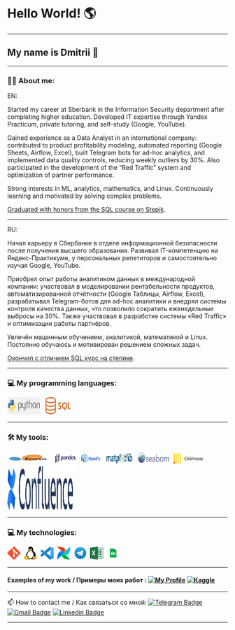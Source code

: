 # Hello World!  :earth_americas:
---
## My name is Dmitrii :boy:

---

### :man_technologist: About me:

EN:

Started my career at Sberbank in the Information Security department after completing higher education. Developed IT expertise through Yandex Practicum, private tutoring, and self-study (Google, YouTube).

Gained experience as a Data Analyst in an international company: contributed to product profitability modeling, automated reporting (Google Sheets, Airflow, Excel), built Telegram bots for ad-hoc analytics, and implemented data quality controls, reducing weekly outliers by 30%. Also participated in the development of the “Red Traffic” system and optimization of partner performance.

Strong interests in ML, analytics, mathematics, and Linux. Continuously learning and motivated by solving complex problems.

[Graduated with honors from the SQL course on Stepik](https://stepik.org/cert/2261370?lang=en).


---
RU:

Начал карьеру в Сбербанке в отделе информационной безопасности после получения высшего образования. Развивал IT-компетенцию на Яндекс-Практикуме, у персональных репетиторов и самостоятельно изучая Google, YouTube.

Приобрел опыт работы аналитиком данных в международной компании: участвовал в моделировании рентабельности продуктов, автоматизированной отчётности (Google Таблицы, Airflow, Excel), разрабатывал Telegram-ботов для ad-hoc аналитики и внедрял системы контроля качества данных, что позволило сократить еженедельные выбросы на 30%. Также участвовал в разработке системы «Red Traffic» и оптимизации работы партнёров.

Увлечён машинным обучением, аналитикой, математикой и Linux. Постоянно обучаюсь и мотивирован решением сложных задач.

[Окончил с отличием SQL курс на степике](https://stepik.org/cert/2261370).

---

### 💻 My programming languages:

<div>
  <img src="https://github.com/JustLikeF1re/justlikef1re/blob/main/some_stuff/python_2.jpg?raw=true" title="Python" alt="git" width="75" height="40"/>&nbsp
  <img src="https://github.com/JustLikeF1re/justlikef1re/blob/main/some_stuff/Sql_.png?raw=true" title="SQL" alt="git" width="65" height="40"/>&nbsp
</div>


---
### 🛠 My tools:

<div>
  <img src="https://github.com/JustLikeF1re/justlikef1re/blob/main/some_stuff/sklearn_.png?raw=true" title="Scikit learn" alt="git" width="100" height="30"/>&nbsp
  <img src="https://github.com/JustLikeF1re/justlikef1re/blob/main/some_stuff/pandas_.png?raw=true" title="Pandas" alt="git" width="50" height="30"/>&nbsp
  <img src="https://github.com/JustLikeF1re/justlikef1re/blob/main/some_stuff/numpy_.png?raw=true" title="NumPy" alt="git" width="50" height="30"/>&nbsp
  <img src="https://github.com/JustLikeF1re/justlikef1re/blob/main/some_stuff/matplotlib_.png?raw=true" title="Matplotlib" alt="git" width="65" height="30"/>&nbsp 
  <img src="https://github.com/JustLikeF1re/justlikef1re/blob/main/some_stuff/seaborn_.png?raw=true" title="Seaborn" alt="git" width="75" height="30"/>&nbsp 
    <img src="https://raw.githubusercontent.com/JustLikeF1re/justlikef1re/refs/heads/main/some_stuff/Clichouse.png" title="ClickHouse" alt="git" width="70" height="30"/>&nbsp   
    <img src="https://raw.githubusercontent.com/JustLikeF1re/justlikef1re/refs/heads/main/some_stuff/Confluense.jpeg" title="Jira Confluence" alt="git" width="150" height="100"/>&nbsp 
</div>

---
### 💻 My technologies:
<div>
  <img src="https://github.com/JustLikeF1re/justlikef1re/blob/main/some_stuff/git_.png?raw=true" title="Git" alt="git" width="30" height="30"/>&nbsp
  <img src="https://github.com/JustLikeF1re/justlikef1re/blob/main/some_stuff/linux_.jpeg?raw=true" title="Linux" alt="Linux" width="30" height="30"/>&nbsp
  <img src="https://github.com/JustLikeF1re/justlikef1re/blob/main/some_stuff/vsc_.jpeg?raw=true" title="Visual Studio Code" alt="Linux" width="30" height="30"/>&nbsp
    <img src="https://raw.githubusercontent.com/JustLikeF1re/justlikef1re/refs/heads/main/some_stuff/Airflow_2.png" title="Apache Airflow" alt="Apache Airflow" width="30" height="30"/>&nbsp
    <img src="https://raw.githubusercontent.com/JustLikeF1re/justlikef1re/refs/heads/main/some_stuff/Telegram.jpeg" title="Telegram" alt="Telegram" width="30" height="30"/>&nbsp
    <img src="https://raw.githubusercontent.com/JustLikeF1re/justlikef1re/refs/heads/main/some_stuff/Exel.png" title="Microsoft Excel" alt="Microsoft Excel" width="30" height="30"/>&nbsp
    <img src="https://raw.githubusercontent.com/JustLikeF1re/justlikef1re/refs/heads/main/some_stuff/Google_Sheets.png" title="Google Sheets" alt="Google Sheets" width="30" height="30"/>&nbsp
<div>

---
#### Examples of my work / Примеры моих работ : [![My Profile](https://img.shields.io/badge/My%20Profile-8A2BE2)](https://github.com/JustLikeF1re/My_Profile) [![Kaggle](https://img.shields.io/badge/-Check%20my%20kaggle-blue?style=flat&logo=Kaggle&logoColor=white)](https://www.kaggle.com/justlikef1re)

---

:mailbox: How to contact me / Как связаться со мной: [![Telegram Badge](https://img.shields.io/badge/-Telegram-blue?style=flat&logo=Telegram&logoColor=white)](https://t.me/JustLikeFlame) [![Gmail Badge](https://img.shields.io/badge/-Gmail-red?style=flat&logo=Gmail&logoColor=white)](mailto:skainett@gmail.com) [![Linkedin Badge](https://img.shields.io/badge/-linkedin-blue?style=flat&logo=linkedin&logoColor=white)](https://www.linkedin.com/in/dmitrii-viktorov-928b61271?lipi=urn%3Ali%3Apage%3Ad_flagship3_profile_view_base_contact_details%3Bc4Mgr7%2FaQa%2BnfFQof2DsJQ%3D%3D)


---
